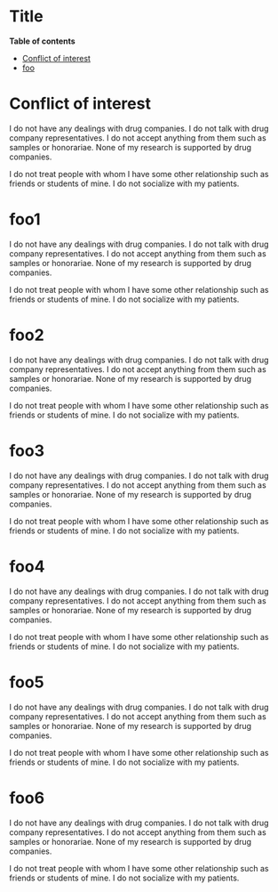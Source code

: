 # Title

**Table of contents**
* [Conflict of interest](#conflict-of-interest)
* [foo](#foo6)
 


# Conflict of interest

I do not have any dealings with drug companies. I do not talk with drug company representatives. I do not accept anything from them such as samples or honorariae. None of my research is supported by drug companies.

I do not treat people with whom I have some other relationship such as friends or students of mine. I do not socialize with my patients.

# foo1
I do not have any dealings with drug companies. I do not talk with drug company representatives. I do not accept anything from them such as samples or honorariae. None of my research is supported by drug companies.

I do not treat people with whom I have some other relationship such as friends or students of mine. I do not socialize with my patients.


# foo2
I do not have any dealings with drug companies. I do not talk with drug company representatives. I do not accept anything from them such as samples or honorariae. None of my research is supported by drug companies.

I do not treat people with whom I have some other relationship such as friends or students of mine. I do not socialize with my patients.



# foo3
I do not have any dealings with drug companies. I do not talk with drug company representatives. I do not accept anything from them such as samples or honorariae. None of my research is supported by drug companies.

I do not treat people with whom I have some other relationship such as friends or students of mine. I do not socialize with my patients.



# foo4
I do not have any dealings with drug companies. I do not talk with drug company representatives. I do not accept anything from them such as samples or honorariae. None of my research is supported by drug companies.

I do not treat people with whom I have some other relationship such as friends or students of mine. I do not socialize with my patients.



# foo5
I do not have any dealings with drug companies. I do not talk with drug company representatives. I do not accept anything from them such as samples or honorariae. None of my research is supported by drug companies.

I do not treat people with whom I have some other relationship such as friends or students of mine. I do not socialize with my patients.



# foo6
I do not have any dealings with drug companies. I do not talk with drug company representatives. I do not accept anything from them such as samples or honorariae. None of my research is supported by drug companies.

I do not treat people with whom I have some other relationship such as friends or students of mine. I do not socialize with my patients.



